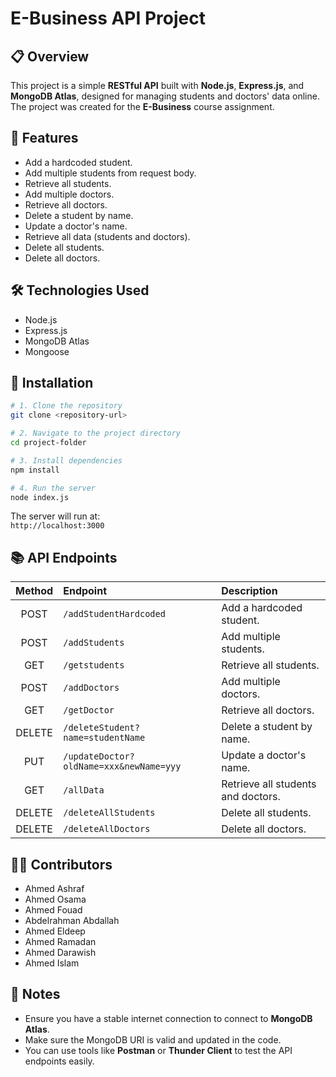 
# E-Business API Project

## 📋 Overview
This project is a simple **RESTful API** built with **Node.js**, **Express.js**, and **MongoDB Atlas**, designed for managing students and doctors' data online.  
The project was created for the **E-Business** course assignment.

## 🚀 Features
- Add a hardcoded student.
- Add multiple students from request body.
- Retrieve all students.
- Add multiple doctors.
- Retrieve all doctors.
- Delete a student by name.
- Update a doctor's name.
- Retrieve all data (students and doctors).
- Delete all students.
- Delete all doctors.

## 🛠️ Technologies Used
- Node.js
- Express.js
- MongoDB Atlas
- Mongoose

## 📂 Installation

```bash
# 1. Clone the repository
git clone <repository-url>

# 2. Navigate to the project directory
cd project-folder

# 3. Install dependencies
npm install

# 4. Run the server
node index.js
```

The server will run at:  
`http://localhost:3000`

## 📚 API Endpoints

| Method | Endpoint                                     | Description                    |
|:------:|:---------------------------------------------|:-------------------------------|
| POST   | `/addStudentHardcoded`                       | Add a hardcoded student.       |
| POST   | `/addStudents`                               | Add multiple students.         |
| GET    | `/getstudents`                               | Retrieve all students.         |
| POST   | `/addDoctors`                                | Add multiple doctors.          |
| GET    | `/getDoctor`                                 | Retrieve all doctors.          |
| DELETE | `/deleteStudent?name=studentName`             | Delete a student by name.      |
| PUT    | `/updateDoctor?oldName=xxx&newName=yyy`       | Update a doctor's name.        |
| GET    | `/allData`                                   | Retrieve all students and doctors. |
| DELETE | `/deleteAllStudents`                         | Delete all students.           |
| DELETE | `/deleteAllDoctors`                          | Delete all doctors.            |

## 🧑‍💻 Contributors
- Ahmed Ashraf
- Ahmed Osama
- Ahmed Fouad
- Abdelrahman Abdallah
- Ahmed Eldeep
- Ahmed Ramadan
- Ahmed Darawish
- Ahmed Islam

## 📌 Notes
- Ensure you have a stable internet connection to connect to **MongoDB Atlas**.
- Make sure the MongoDB URI is valid and updated in the code.
- You can use tools like **Postman** or **Thunder Client** to test the API endpoints easily.
